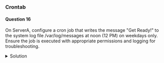 ### Crontab

#### Question 16

On ServerA, configure a cron job that writes the message "Get Ready!" to the system log file /var/log/messages at noon (12 PM) on weekdays only. Ensure the job is executed with appropriate permissions and logging for troubleshooting.

<details><summary>Solution</summary>
```
ssh rhcsaA
```


1. Access the crontab with root privileges:
```
$ sudo crontab -e
```

2. Append the following cron job entry:

```
00 12 * * 1-5 logger "Get Ready!"
```

OR

```
00 12 * * 1-5 /usr/bin/logger -t "GetReadyCron" "Get Ready!"
```

OR

```
00 12 * * 1-5 /usr/bin/logger -t "GetReadyCron" "Get Ready!" 2>&1 | tee -a /var/log/cron_jobs.log
```


Explanation of the cron job entry:
    00 12: Runs at noon.
    * *: Runs every day of the month and every month.
    1-5: Runs only on weekdays (Monday to Friday).
    /usr/bin/logger: The command to log messages to the system log.
    -t "GetReadyCron": Specifies a tag for the log message, aiding in identification.
    "Get Ready!": The message to be logged.
    2>&1: Redirects both standard output and standard error to standard output.
    tee -a /var/log/cron_jobs.log: Appends the output to a log file for troubleshooting.


3. Verification:
```
$ sudo crontab -l
$ sudo tail -f /var/log/messages
```

</details>